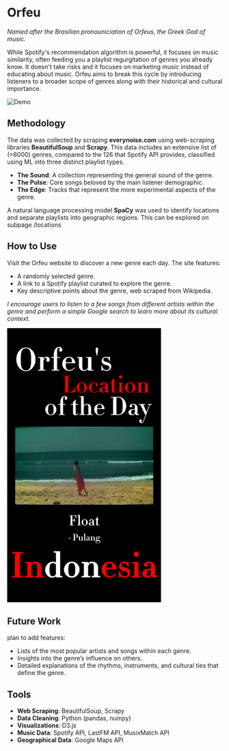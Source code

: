 # Orfeu
*Named after the Brasilian pronouniciation of Orfeus, the Greek God of music.*     

While Spotify's recommendation algorithm is powerful, it focuses on music similarity, often feeding you a playlist regurgitation of genres you already know. It doesn't take risks and it focuses on marketing music instead of educating about music. Orfeu aims to break this cycle by introducing listeners to a broader scope of genres along with their historical and cultural importance. 

![Demo](./assets/demo/orfeu_demo2.gif)

## Methodology

The data was collected by scraping **everynoise.com** using web-scraping libraries **BeautifulSoup** and **Scrapy**. This data includes an extensive list of (>6000) genres, compared to the 126 that Spotify API provides, classified using ML into three distinct playlist types.  

- **The Sound**: A collection representing the general sound of the genre.
- **The Pulse**: Core songs beloved by the main listener demographic.
- **The Edge**: Tracks that represent the more experimental aspects of the genre.

A natural language processing model **SpaCy** was used to identify locations and separate playlists into geographic regions. This can be explored on subpage /locations

## How to Use

Visit the Orfeu website to discover a new genre each day. The site features:

- A randomly selected genre.
- A link to a Spotify playlist curated to explore the genre.
- Key descriptive points about the genre, web scraped from Wikipedia.

*I encourage users to listen to a few songs from different artists within the genre and perform a simple Google search to learn more about its cultural context.*

<a href="https://youtube.com/shorts/lQzao0TsUYA?feature=share">
    <img src="assets/demo/IndonesiaCover.png" alt="Indonesia example" width="360" height="640">
</a>



## Future Work
plan to add features:

- Lists of the most popular artists and songs within each genre.
- Insights into the genre’s influence on others.
- Detailed explanations of the rhythms, instruments, and cultural ties that define the genre.

## Tools

- **Web Scraping**: BeautifulSoup, Scrapy
- **Data Cleaning**: Python (pandas, numpy)
- **Visualizations**: D3.js
- **Music Data**: Spotify API, LastFM API, MusixMatch API
- **Geographical Data**: Google Maps API
